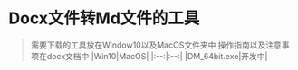 # Docx文件转Md文件的工具
> 需要下载的工具放在Window10以及MacOS文件夹中
> 操作指南以及注意事项在docx文档中
|Win10|MacOS|
|:--:|:--:|
|DM_64bit.exe|开发中|
